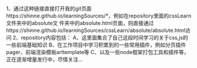 1、通过这种链接直接打开我的git页面https://shinne.github.io/learningSources/*，例如在repository里面的cssLearn文件夹中的absolute文
件夹中的absolute.html页面，则直接通过https://shinne.github.io/learningSources/cssLearn/absolute/absolute.html访问
2、repository内容包括：
   A、这里面集合了自己这段时间学习的关于css,js的一些前端基础知识
   B、在工作项目中学习积累到的一些常用插件，例如分页插件pager、前端渲染模板arttemplate等
   C、以及一些node框架打包工具和插件等，正在逐渐增量发行中，尽情关注...